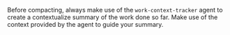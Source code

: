 Before compacting, always make use of the `work-context-tracker` agent to create a contextualize summary of the work done so far. Make use of the context provided by the agent to guide your summary.